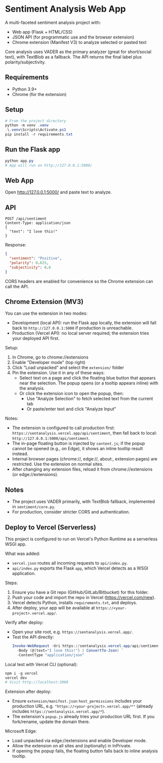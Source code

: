 # Sentiment Analysis Web App

A multi-faceted sentiment analysis project with:

- Web app (Flask + HTML/CSS)
- JSON API (for programmatic use and the browser extension)
- Chrome extension (Manifest V3) to analyze selected or pasted text

Core analysis uses VADER as the primary analyzer (great for short/social text), with TextBlob as a fallback. The API returns the final label plus polarity/subjectivity.

## Requirements
- Python 3.9+
- Chrome (for the extension)

## Setup
```powershell
# From the project directory
python -m venv .venv
.\.venv\Scripts\Activate.ps1
pip install -r requirements.txt
```

## Run the Flask app
```powershell
python app.py
# App will run on http://127.0.0.1:5000/
```

## Web App
Open http://127.0.0.1:5000/ and paste text to analyze.

## API
```
POST /api/sentiment
Content-Type: application/json
{
  "text": "I love this!"
}
```
Response:
```json
{
  "sentiment": "Positive",
  "polarity": 0.625,
  "subjectivity": 0.6
}
```

CORS headers are enabled for convenience so the Chrome extension can call the API.

## Chrome Extension (MV3)
You can use the extension in two modes:

- Development (local API): run the Flask app locally, the extension will fall back to `http://127.0.0.1:5000` if production is unreachable.
- Production (Vercel API): no local server required; the extension tries your deployed API first.

Setup:
1. In Chrome, go to chrome://extensions
2. Enable "Developer mode" (top right)
3. Click "Load unpacked" and select the `extension/` folder
4. Pin the extension. Use it in any of these ways:
   - Select text on a page and click the floating blue button that appears near the selection. The popup opens (or a tooltip appears inline) with the analysis.
   - Or click the extension icon to open the popup, then:
     - Use "Analyze Selection" to fetch selected text from the current tab
     - Or paste/enter text and click "Analyze Input"

Notes:
- The extension is configured to call production first: `https://sentanalysis.vercel.app/api/sentiment`, then fall back to local: `http://127.0.0.1:5000/api/sentiment`.
- The in-page floating button is injected by `content.js`; if the popup cannot be opened (e.g., on Edge), it shows an inline tooltip result instead.
- Internal browser pages (chrome://, edge://, about:, extension pages) are restricted. Use the extension on normal sites.
- After changing any extension files, reload it from chrome://extensions (or edge://extensions).

## Notes
- The project uses VADER primarily, with TextBlob fallback, implemented in `sentiment/core.py`.
- For production, consider stricter CORS and authentication.

## Deploy to Vercel (Serverless)
This project is configured to run on Vercel's Python Runtime as a serverless WSGI app.

What was added:
- `vercel.json` routes all incoming requests to `api/index.py`.
- `api/index.py` exports the Flask `app`, which Vercel detects as a WSGI application.

Steps:
1. Ensure you have a Git repo (GitHub/GitLab/Bitbucket) for this folder.
2. Push your code and import the repo in Vercel (https://vercel.com/new).
3. Vercel detects Python, installs `requirements.txt`, and deploys.
4. After deploy, your app will be available at `https://<your-project>.vercel.app/`.

Verify after deploy:
- Open your site root, e.g. `https://sentanalysis.vercel.app/`.
- Test the API directly:
  ```powershell
  Invoke-WebRequest -Uri https://sentanalysis.vercel.app/api/sentiment -Method POST `
    -Body (@{text="I love this!"} | ConvertTo-Json) `
    -ContentType "application/json"
  ```

Local test with Vercel CLI (optional):
```powershell
npm i -g vercel
vercel dev
# Visit http://localhost:3000
```

Extension after deploy:
- Ensure `extension/manifest.json` `host_permissions` includes your production URL, e.g. `"https://<your-project>.vercel.app/*"` (already includes `https://sentanalysis.vercel.app/*`).
- The extension's `popup.js` already tries your production URL first. If you fork/rename, update the domain there.

Microsoft Edge:
- Load unpacked via edge://extensions and enable Developer mode.
- Allow the extension on all sites and (optionally) in InPrivate.
- If opening the popup fails, the floating button falls back to inline analysis tooltip.
